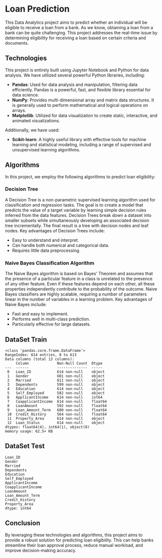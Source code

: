 # Loan Prediction

This Data Analytics project aims to predict whether an individual will be eligible to receive a loan from a bank. As we know, obtaining a loan from a bank can be quite challenging. This project addresses the real-time issue by determining eligibility for receiving a loan based on certain criteria and documents.

## Technologies

This project is entirely built using Jupyter Notebook and Python for data analysis. We have utilized several powerful Python libraries, including:

- **Pandas**: Used for data analysis and manipulation, filtering data efficiently. Pandas is a powerful, fast, and flexible library essential for data science.
- **NumPy**: Provides multi-dimensional array and matrix data structures. It is generally used to perform mathematical and logical operations on arrays.
- **Matplotlib**: Utilized for data visualization to create static, interactive, and animated visualizations.

Additionally, we have used:

- **Scikit-learn**: A highly useful library with effective tools for machine learning and statistical modeling, including a range of supervised and unsupervised learning algorithms.

## Algorithms

In this project, we employ the following algorithms to predict loan eligibility:

### Decision Tree

A Decision Tree is a non-parametric supervised learning algorithm used for classification and regression tasks. The goal is to create a model that predicts the value of a target variable by learning simple decision rules inferred from the data features. Decision Trees break down a dataset into smaller subsets while simultaneously developing an associated decision tree incrementally. The final result is a tree with decision nodes and leaf nodes. Key advantages of Decision Trees include:

- Easy to understand and interpret.
- Can handle both numerical and categorical data.
- Requires little data preprocessing.

### Naive Bayes Classification Algorithm

The Naive Bayes algorithm is based on Bayes' Theorem and assumes that the presence of a particular feature in a class is unrelated to the presence of any other feature. Even if these features depend on each other, all these properties independently contribute to the probability of the outcome. Naive Bayes classifiers are highly scalable, requiring a number of parameters linear in the number of variables in a learning problem. Key advantages of Naive Bayes include:

- Fast and easy to implement.
- Performs well in multi-class prediction.
- Particularly effective for large datasets.

## DataSet Train

```plaintext
<class 'pandas.core.frame.DataFrame'>
RangeIndex: 614 entries, 0 to 613
Data columns (total 13 columns):
     Column             Non-Null Count  Dtype  
---  ------             --------------  -----  
 0   Loan_ID            614 non-null    object 
 1   Gender             601 non-null    object 
 2   Married            611 non-null    object 
 3   Dependents         599 non-null    object 
 4   Education          614 non-null    object 
 5   Self_Employed      582 non-null    object 
 6   ApplicantIncome    614 non-null    int64  
 7   CoapplicantIncome  614 non-null    float64
 8   LoanAmount         592 non-null    float64
 9   Loan_Amount_Term   600 non-null    float64
 10  Credit_History     564 non-null    float64
 11  Property_Area      614 non-null    object 
 12  Loan_Status        614 non-null    object 
dtypes: float64(4), int64(1), object(8)
memory usage: 62.5+ KB
```

## DataSet Test

```plaintext
Loan_ID              
Gender               
Married              
Dependents           
Education            
Self_Employed        
ApplicantIncome      
CoapplicantIncome    
LoanAmount           
Loan_Amount_Term     
Credit_History       
Property_Area        
dtype: int64
```

## Conclusion

By leveraging these technologies and algorithms, this project aims to provide a robust solution for predicting loan eligibility. This can help banks streamline their loan approval process, reduce manual workload, and improve decision-making accuracy.
